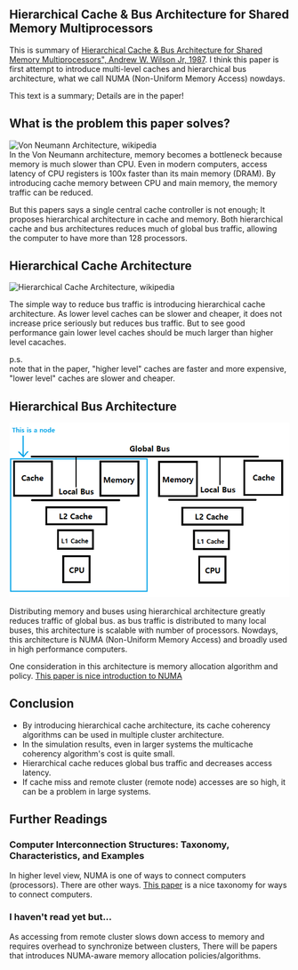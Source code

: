 ## Hierarchical Cache & Bus Architecture for Shared Memory Multiprocessors

This is summary of [Hierarchical Cache & Bus Architecture for Shared Memory Multiprocessors", Andrew W. Wilson Jr, 1987](https://dl.acm.org/doi/10.1145/30350.30378). I think this paper is first attempt to introduce multi-level caches and hierarchical bus architecture, what we call NUMA (Non-Uniform Memory Access) nowdays.    

This text is a summary; Details are in the paper!

## What is the problem this paper solves?

![Von Neumann Architecture, wikipedia](https://upload.wikimedia.org/wikipedia/commons/thumb/e/e5/Von_Neumann_Architecture.svg/1920px-Von_Neumann_Architecture.svg.png)  
In the Von Neumann architecture, memory becomes a bottleneck because memory is much slower than CPU. Even in modern computers, access latency of CPU registers is 100x faster than its main memory (DRAM). By introducing cache memory between CPU and main memory, the memory traffic can be reduced.  

But this papers says a single central cache controller is not enough; It proposes hierarchical architecture in cache and memory. Both hierarchical cache and bus architectures reduces much of global bus traffic, allowing the computer to have more than 128 processors.

## Hierarchical Cache Architecture

![Hierarchical Cache Architecture, wikipedia](https://upload.wikimedia.org/wikipedia/commons/e/e8/Shared_private.png)

The simple way to reduce bus traffic is introducing hierarchical cache architecture. As lower level caches can be slower and cheaper, it does not increase price seriously but reduces bus traffic. But to see good performance gain lower level caches should be much larger than higher level cacaches.

p.s.  
note that in the paper, "higher level" caches are faster and more expensive, "lower level" caches are slower and cheaper.  

## Hierarchical Bus Architecture

![images/NUMA.png](images/NUMA.png)

Distributing memory and buses using hierarchical architecture greatly reduces traffic of global bus. as bus traffic is distributed to many local buses, this architecture is scalable with number of processors. Nowdays, this architecture is NUMA (Non-Uniform Memory Access) and broadly used in high performance computers.  

One consideration in this architecture is memory allocation algorithm and policy. [This paper is nice introduction to NUMA](https://queue.acm.org/detail.cfm?id=2513149)

## Conclusion

- By introducing hierarchical cache architecture, its cache coherency algorithms can be used in multiple cluster architecture.
- In the simulation results, even in larger systems the multicache coherency algorithm's cost is quite small.
- Hierarchical cache reduces global bus traffic and decreases access latency.
- If cache miss and remote cluster (remote node) accesses are so high, it can be a problem in large systems.

## Further Readings

### Computer Interconnection Structures: Taxonomy, Characteristics, and Examples

In higher level view, NUMA is one of ways to connect computers (processors). There are other ways. [This paper](/Computer%20Architecture/Computer%20Interconnection/Computer%20Interconnection%20Structures:%20Taxonomy%2C%20Characteristics%2C%20and%20Examples/summary.md) is a nice taxonomy for ways to connect computers.  

### I haven't read yet but...

As accessing from remote cluster slows down access to memory and requires overhead to synchronize between clusters, There will be papers that introduces NUMA-aware memory allocation policies/algorithms.  
